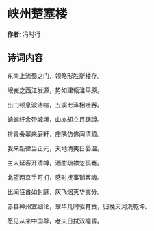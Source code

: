 # 峡州楚塞楼

**作者**: 冯时行

## 诗词内容

东南上流蜀之门，领略形胜斯楼存。

岷峩之西江发源，势如建瓴注平原。

出门顿息波涛喧，五溪七泽相吐吞。

蜿蜒纡余带城垣，山亦却立且踞蹲。

排青叠翠来庭轩，座隅仿佛闻清猿。

我来新律当正元，天地清夷日晏温。

主人延客开清樽，酒酣疏襟忽孤鶱。

北望两京手可扪，感时抚事销客魂。

比闻狂酋如封豚，灰飞烟灭华夷分。

赤县神州宜细论，翠华几时驱育贲，归挽天河洗乾坤。

愿见从来中国尊，老夫日拭双瞳昏。

